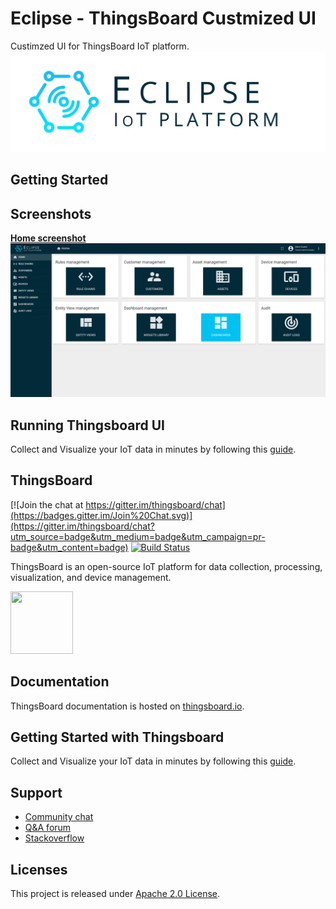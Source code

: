 # Eclipse - ThingsBoard Custmized UI

Custimzed UI for ThingsBoard IoT platform.
[![Logo eclipse](./src/assets/artwork/logo_b.png "Logo Eclipse")](./src/assets/artwork/logo_b.png)

## Getting Started



## Screenshots
[**Home screenshot**](./src/assets/artwork/home.png)
[![Home screenshot](./src/assets/artwork/home.png "Home Screenshot")](./src/assets/artwork/home.png)

## Running Thingsboard UI

Collect and Visualize your IoT data in minutes by following this [guide](https://thingsboard.io/docs/getting-started-guides/helloworld/).

## ThingsBoard
[![Join the chat at https://gitter.im/thingsboard/chat](https://badges.gitter.im/Join%20Chat.svg)](https://gitter.im/thingsboard/chat?utm_source=badge&utm_medium=badge&utm_campaign=pr-badge&utm_content=badge)
[![Build Status](https://travis-ci.org/thingsboard/thingsboard.svg?branch=master)](https://travis-ci.org/thingsboard/thingsboard)

ThingsBoard is an open-source IoT platform for data collection, processing, visualization, and device management.

<img src="https://raw.githubusercontent.com/thingsboard/thingsboard/master/img/logo.png?raw=true" width="100" height="100">

## Documentation

ThingsBoard documentation is hosted on [thingsboard.io](https://thingsboard.io/docs).

## Getting Started with Thingsboard

Collect and Visualize your IoT data in minutes by following this [guide](https://thingsboard.io/docs/getting-started-guides/helloworld/).

## Support

 - [Community chat](https://gitter.im/thingsboard/chat)
 - [Q&A forum](https://groups.google.com/forum/#!forum/thingsboard)
 - [Stackoverflow](http://stackoverflow.com/questions/tagged/thingsboard)

## Licenses

This project is released under [Apache 2.0 License](./LICENSE).
